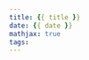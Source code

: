 ```yaml
---
title: {{ title }}
date: {{ date }}
mathjax: true
tags:
---
```


<br/>

<!-- more -->

<!-- toc -->

<br/>